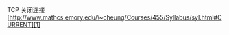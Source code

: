 TCP 关闭连接
[http://www.mathcs.emory.edu/\~cheung/Courses/455/Syllabus/syl.html#CURRENT][1]

[1]:	http://www.mathcs.emory.edu/~cheung/Courses/455/Syllabus/syl.html#CURRENT